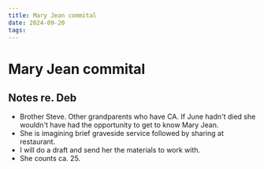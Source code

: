 ```yaml
---
title: Mary Jean commital
date: 2024-09-20
tags: 
---
```

# Mary Jean commital
## Notes re. Deb
- Brother Steve. Other grandparents who have CA. If June hadn't died she wouldn't have had the opportunity to get to know Mary Jean.
- She is imagining brief graveside service followed by sharing at restaurant.
- I will do a draft and send her the materials to work with.
- She counts ca. 25.
